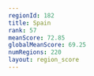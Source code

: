 ```yaml
---
regionId: 182
title: Spain
rank: 57
meanScore: 72.85
globalMeanScore: 69.25
numRegions: 220
layout: region_score
---
```

